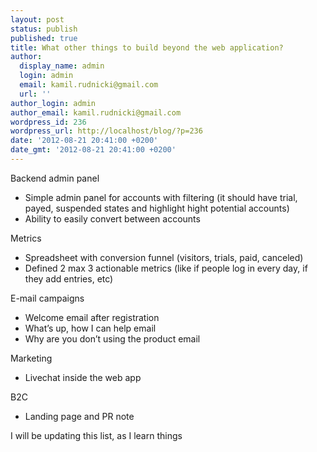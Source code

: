 ```yaml
---
layout: post
status: publish
published: true
title: What other things to build beyond the web application?
author:
  display_name: admin
  login: admin
  email: kamil.rudnicki@gmail.com
  url: ''
author_login: admin
author_email: kamil.rudnicki@gmail.com
wordpress_id: 236
wordpress_url: http://localhost/blog/?p=236
date: '2012-08-21 20:41:00 +0200'
date_gmt: '2012-08-21 20:41:00 +0200'
---
```

<p>Backend admin panel</p>
<ul>
<li>Simple admin panel for accounts with filtering (it should have trial, payed, suspended states and highlight hight potential accounts) </li>
<li>Ability to easily convert between accounts</li>
</ul>
<p>Metrics</p>
<ul>
<li>Spreadsheet with conversion funnel (visitors, trials, paid, canceled)</li>
<li>Defined 2 max 3 actionable metrics (like if people log in every day, if they add entries, etc)</li>
</ul>
<p>E-mail campaigns</p>
<ul>
<li>Welcome email after registration</li>
<li>What&#8217;s up, how I can help email</li>
<li>Why are you don&#8217;t using the product email</li>
</ul>
<div>Marketing</div>
<div>
<ul>
<li>Livechat inside the web app</li>
</ul>
<div>B2C</div>
<div>
<ul>
<li>Landing page and PR note</li>
</ul>
</div>
</div>
<p>I will be updating this list, as I learn things</p>
